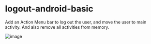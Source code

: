 # logout-android-basic

Add an Action Menu bar to log out the user, and move the user to main activity. And also remove all activities from memory.

![image](https://user-images.githubusercontent.com/58862894/194321068-269a1458-0559-4b04-a9c4-7eb28e4ec81c.png)
